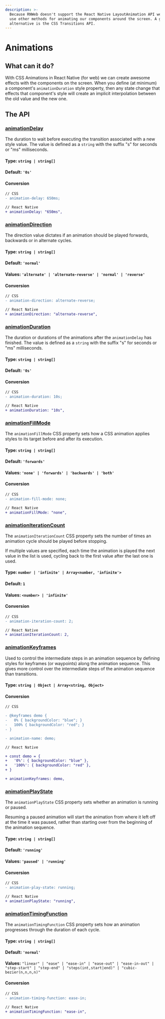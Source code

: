 ```yaml
---
description: >-
  Because RNWeb doesn't support the React Native LayoutAnimation API we need to
  use other methods for animating our components around the screen. A good
  alternative is the CSS Transitions API.
---
```


# Animations

## What can it do?

With CSS Animations in React Native \(for web\) we can create awesome effects with the components on the screen. When you define \(at minimum\) a component's `animationDuration` style property, then any state change that effects that component's style will create an implicit interpolation between the old value and the new one.

## The API

### [animationDelay](https://developer.mozilla.org/en-US/docs/Web/CSS/animation-delay)

The duration to wait before executing the transition associated with a new style value. The value is defined as a `string` with the suffix "s" for seconds or "ms" milliseconds.

#### **Type:** `string | string[]`

#### **Default:** `'0s'`

#### Conversion

```diff
// CSS
- animation-delay: 650ms;

// React Native
+ animationDelay: "650ms",
```

### [animationDirection](https://developer.mozilla.org/en-US/docs/Web/CSS/animation-direction)

The direction value dictates if an animation should be played forwards, backwards or in alternate cycles.

#### **Type:** `string | string[]`

#### **Default:** `'normal'`

#### **Values:** `'alternate' | 'alternate-reverse' | 'normal' | 'reverse'`

#### Conversion

```diff
// CSS
- animation-direction: alternate-reverse;

// React Native
+ animationDirection: "alternate-reverse",
```

### [animationDuration](https://developer.mozilla.org/en-US/docs/Web/CSS/animation-duration)

The duration or durations of the animations after the `animationDelay` has finished. The value is defined as a `string` with the suffix "s" for seconds or "ms" milliseconds.

#### **Type:** `string | string[]`

#### **Default:** `'0s'`

#### Conversion

```diff
// CSS
- animation-duration: 10s;

// React Native
+ animationDuration: "10s",
```

### [animationFillMode](https://developer.mozilla.org/en-US/docs/Web/CSS/animation-fill-mode)

The `animationFillMode` CSS property sets how a CSS animation applies styles to its target before and after its execution.

#### **Type:** `string | string[]`

#### **Default:** `'forwards'`

#### **Values:** `'none' | 'forwards' | 'backwards' | 'both'`

#### Conversion

```diff
// CSS
- animation-fill-mode: none;

// React Native
+ animationFillMode: "none",
```

### [animationIterationCount](https://developer.mozilla.org/en-US/docs/Web/CSS/animation-iteration-count)

The `animationIterationCount` CSS property sets the number of times an animation cycle should be played before stopping.

If multiple values are specified, each time the animation is played the next value in the list is used, cycling back to the first value after the last one is used.

#### **Type:** `number | 'infinite' | Array<number, 'infinite'>`

#### **Default:** `1`

#### **Values:** `<number> | 'infinite'`

#### Conversion

```diff
// CSS
- animation-iteration-count: 2;

// React Native
+ animationIterationCount: 2,
```

### [animationKeyframes](https://developer.mozilla.org/en-US/docs/Web/CSS/animation-key-frames)

Used to control the intermediate steps in an animation sequence by defining styles for keyframes \(or waypoints\) along the animation sequence. This gives more control over the intermediate steps of the animation sequence than transitions.

#### **Type:** `string | Object | Array<string, Object>`

#### Conversion

```diff
// CSS

- @keyframes demo {
-   0% { backgroundColor: "blue"; }
-   100% { backgroundColor: "red"; }
- }

- animation-name: demo;

// React Native

+ const demo = {
+   '0%': { backgroundColor: "blue" },
+   '100%': { backgroundColor: "red" },
+ }

+ animationKeyframes: demo,
```

### [animationPlayState](https://developer.mozilla.org/en-US/docs/Web/CSS/animation-play-state)

The `animationPlayState` CSS property sets whether an animation is running or paused.

Resuming a paused animation will start the animation from where it left off at the time it was paused, rather than starting over from the beginning of the animation sequence.

#### **Type:** `string | string[]`

#### **Default:** `'running'`

#### **Values:** `'paused' | 'running'`

#### Conversion

```diff
// CSS
- animation-play-state: running;

// React Native
+ animationPlayState: "running",
```

### [animationTimingFunction](https://developer.mozilla.org/en-US/docs/Web/CSS/animation-timing-function)

The `animationTimingFunction` CSS property sets how an animation progresses through the duration of each cycle.

#### **Type:** `string | string[]`

#### **Default:** `'normal'`

**Values:** `"linear" | "ease" | "ease-in" | "ease-out" | "ease-in-out" | "step-start" | "step-end" | "steps(int,start|end)" | "cubic-bezier(n,n,n,n)"`

#### Conversion

```diff
// CSS
- animation-timing-function: ease-in;

// React Native
+ animationTimingFunction: "ease-in",
```

